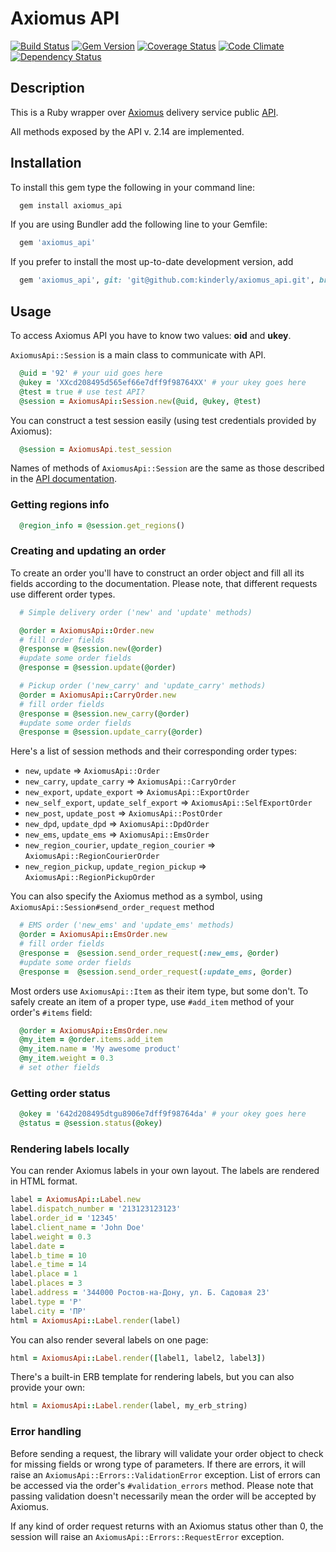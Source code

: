 # Axiomus API

[![Build Status](https://travis-ci.org/kinderly/axiomus_api.svg)](https://travis-ci.org/kinderly/axiomus_api)
[![Gem Version](https://badge.fury.io/rb/axiomus_api.png)](http://badge.fury.io/rb/axiomus_api)
[![Coverage Status](https://coveralls.io/repos/kinderly/axiomus_api/badge.png)](https://coveralls.io/r/kinderly/axiomus_api)
[![Code Climate](https://codeclimate.com/github/kinderly/axiomus_api.png)](https://codeclimate.com/github/kinderly/axiomus_api)
[![Dependency Status](https://gemnasium.com/kinderly/axiomus_api.svg)](https://gemnasium.com/kinderly/axiomus_api)

## Description

This is a Ruby wrapper over [Axiomus](http://www.axiomus.ru "axiomus.ru") delivery service public [API](http://www.axiomus.ru/customers/api/ "Axiomus API").

All methods exposed by the API v. 2.14 are implemented.

## Installation

To install this gem type the following in your command line:
```bash
  gem install axiomus_api
```
If you are using Bundler add the following line to your Gemfile:
```ruby
  gem 'axiomus_api'
```

If you prefer to install the most up-to-date development version, add

```ruby
  gem 'axiomus_api', git: 'git@github.com:kinderly/axiomus_api.git', branch: 'master'
```
## Usage

To access Axiomus API you have to know two values: **oid** and **ukey**.

`AxiomusApi::Session` is a main class to communicate with API.

```ruby
  @uid = '92' # your uid goes here
  @ukey = 'XXcd208495d565ef66e7dff9f98764XX' # your ukey goes here
  @test = true # use test API?
  @session = AxiomusApi::Session.new(@uid, @ukey, @test)
```

You can construct a test session easily (using test credentials provided by Axiomus):
```ruby
  @session = AxiomusApi.test_session
```

Names of methods of `AxiomusApi::Session` are the same as those described in the [API documentation](http://www.axiomus.ru/customers/api/ "Axiomus API").

### Getting regions info
```ruby
  @region_info = @session.get_regions()
```

### Creating and updating an order

To create an order you'll have to construct an order object and fill all its fields according to the documentation. Please note, that different requests use different order types.

```ruby
  # Simple delivery order ('new' and 'update' methods)

  @order = AxiomusApi::Order.new
  # fill order fields
  @response = @session.new(@order)
  #update some order fields
  @response = @session.update(@order)

  # Pickup order ('new_carry' and 'update_carry' methods)
  @order = AxiomusApi::CarryOrder.new
  # fill order fields
  @response = @session.new_carry(@order)
  #update some order fields
  @response = @session.update_carry(@order)
```

Here's a list of session methods and their corresponding order types:
* `new`, `update` => `AxiomusApi::Order`
* `new_carry`, `update_carry` => `AxiomusApi::CarryOrder`
* `new_export`, `update_export` => `AxiomusApi::ExportOrder`
* `new_self_export`, `update_self_export` => `AxiomusApi::SelfExportOrder`
* `new_post`, `update_post` => `AxiomusApi::PostOrder`
* `new_dpd`, `update_dpd` => `AxiomusApi::DpdOrder`
* `new_ems`, `update_ems` => `AxiomusApi::EmsOrder`
* `new_region_courier`, `update_region_courier` => `AxiomusApi::RegionCourierOrder`
* `new_region_pickup`, `update_region_pickup` => `AxiomusApi::RegionPickupOrder`

You can also specify the Axiomus method as a symbol, using `AxiomusApi::Session#send_order_request` method

```ruby
  # EMS order ('new_ems' and 'update_ems' methods)
  @order = AxiomusApi::EmsOrder.new
  # fill order fields
  @response =  @session.send_order_request(:new_ems, @order)
  #update some order fields
  @response =  @session.send_order_request(:update_ems, @order)
```

Most orders use `AxiomusApi::Item` as their item type, but some don't. To safely create an item of a proper type, use `#add_item` method of your order's `#items` field:

```ruby
  @order = AxiomusApi::EmsOrder.new
  @my_item = @order.items.add_item
  @my_item.name = 'My awesome product'
  @my_item.weight = 0.3
  # set other fields
```

### Getting order status
```ruby
  @okey = '642d208495dtgu8906e7dff9f98764da' # your okey goes here
  @status = @session.status(@okey)
```

### Rendering labels locally
You can render Axiomus labels in your own layout. The labels are rendered in HTML format.
```ruby
label = AxiomusApi::Label.new
label.dispatch_number = '213123123123'
label.order_id = '12345'
label.client_name = 'John Doe'
label.weight = 0.3
label.date =
label.b_time = 10
label.e_time = 14
label.place = 1
label.places = 3
label.address = '344000 Ростов-на-Дону, ул. Б. Садовая 23'
label.type = 'P'
label.city = 'ПР'
html = AxiomusApi::Label.render(label)
```

You can also render several labels on one page:
```ruby
html = AxiomusApi::Label.render([label1, label2, label3])
```

There's a built-in ERB template for rendering labels, but you can also provide your own:
```ruby
html = AxiomusApi::Label.render(label, my_erb_string)
```

### Error handling

Before sending a request, the library will validate your order object to check for missing fields or wrong type of parameters. If there are errors, it will raise an `AxiomusApi::Errors::ValidationError` exception. List of errors can be accessed via the order's `#validation_errors` method. Please note that passing validation doesn't necessarily mean the order will be accepted by Axiomus.

If any kind of order request returns with an Axiomus status other than 0, the session will raise an `AxiomusApi::Errors::RequestError` exception.


